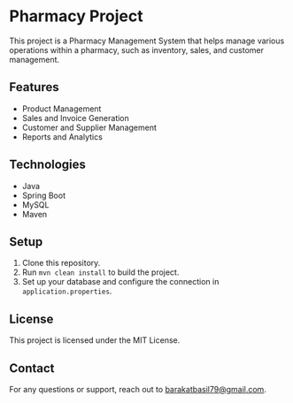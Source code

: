 # Pharmacy Project

This project is a Pharmacy Management System that helps manage various operations within a pharmacy, such as inventory, sales, and customer management.

## Features
- Product Management
- Sales and Invoice Generation
- Customer and Supplier Management
- Reports and Analytics

## Technologies
- Java
- Spring Boot
- MySQL
- Maven

## Setup
1. Clone this repository.
2. Run `mvn clean install` to build the project.
3. Set up your database and configure the connection in `application.properties`.

## License
This project is licensed under the MIT License.


## Contact
For any questions or support, reach out to barakatbasil79@gmail.com.
